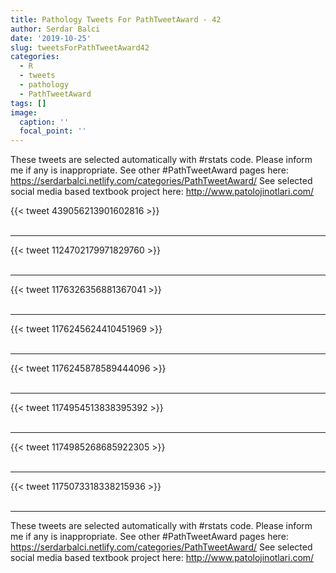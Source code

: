 ```yaml
---
title: Pathology Tweets For PathTweetAward - 42
author: Serdar Balci
date: '2019-10-25'
slug: tweetsForPathTweetAward42
categories:
  - R
  - tweets
  - pathology
  - PathTweetAward
tags: []
image:
  caption: ''
  focal_point: ''
---
```



These tweets are selected automatically with #rstats code. Please inform me if any is inappropriate.
See other #PathTweetAward pages here: https://serdarbalci.netlify.com/categories/PathTweetAward/ 
See selected social media based textbook project here: http://www.patolojinotlari.com/

{{< tweet 439056213901602816 >}}
<br>
<br>
<hr>
{{< tweet 1124702179971829760 >}}
<br>
<br>
<hr>
{{< tweet 1176326356881367041 >}}
<br>
<br>
<hr>
{{< tweet 1176245624410451969 >}}
<br>
<br>
<hr>
{{< tweet 1176245878589444096 >}}
<br>
<br>
<hr>
{{< tweet 1174954513838395392 >}}
<br>
<br>
<hr>
{{< tweet 1174985268685922305 >}}
<br>
<br>
<hr>
{{< tweet 1175073318338215936 >}}
<br>
<br>
<hr>


These tweets are selected automatically with #rstats code. Please inform me if any is inappropriate.
See other #PathTweetAward pages here: https://serdarbalci.netlify.com/categories/PathTweetAward/ 
See selected social media based textbook project here: http://www.patolojinotlari.com/
